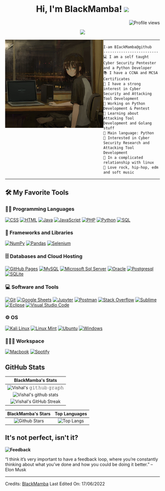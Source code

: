 <h1 align="center">
Hi, I'm BIackMamba!
  <img src="https://media.giphy.com/media/hvRJCLFzcasrR4ia7z/giphy.gif" width="30"></h1>
 <!--<img src="https://komarev.com/ghpvc/?username=BIackMamba&label=Profile%20Views&color=0e75b6&style=flat" align='right' alt="vishalmaurya" />-->
 <img src="https://gpvc.arturio.dev/BIackMamba" alt="Profile views" align='right'/> <a href="https://github.com/BIackMamba/BIackMamba/"> </a> 
<br/>

<!-- Typing SVG by DenverCoder1 - https://github.com/DenverCoder1/readme-typing-svg -->
<p align="center">
  <a href="https://github.com/DenverCoder1/readme-typing-svg"><img src="https://readme-typing-svg.herokuapp.com?lines=Cyber+Security+Pentester;Python+Developer;Cyber+Security+Reasercher;DS%20|%20AI%20|%20ML%20Enthusiastic;Always%20learning%20new%20things&center=true&width=380&height=45"></a>
</p>

<img align="left" src="https://github.com/BIackMamba/BIackMamba/blob/main/cropped_image.png" alt="Unfortunately I didn't find the author of the pic, feel to open a pull request if found" width="320" />
<hr>

```
I-am BIackMamba@github
-------------------------
💻 I am a self taught Cyber Security Pentester and a Python Developer
📚 I have a CCNA and MCSA Certificates
📝 I have a strong interest in Cyber Security and Attacking Tool Development
🔭 Working on Python Development & Pentest
🌱 Learning about Attacking Tool Development and Golang stuff
🌟 Main language: Python
🚩 Interested in Cyber Security Research and Attacking Tool Development
💖 In a complicated relationship with linux
🎵 Love rock, hip-hop, edm and soft music
```
<hr>


## 🛠️ My Favorite Tools

### 👨‍💻 Programming Languages
<p>
    <a href="https://github.com/search?q=user%3ADenverCoder1+is%3Arepo+language%3Acss"><img alt="CSS" src="https://img.shields.io/badge/CSS%20-%231572B6.svg?logo=css3&logoColor=white"></a>
    <a href="https://github.com/search?q=user%3ADenverCoder1+is%3Arepo+language%3Ahtml"><img alt="HTML" src="https://img.shields.io/badge/HTML%20-%23E34F26.svg?logo=html5&logoColor=white"></a>
    <a href="https://github.com/search?q=user%3ADenverCoder1+is%3Arepo+language%3Ajava"><img alt="Java" src="https://img.shields.io/badge/Java-%23007396.svg?logo=java&logoColor=white"></a>
    <a href="https://github.com/search?q=user%3ADenverCoder1+is%3Arepo+language%3Ajavascript"><img alt="JavaScript" src="https://img.shields.io/badge/JavaScript%20-%23F7DF1E.svg?logo=javascript&logoColor=black"></a>
    <a href="https://github.com/search?q=user%3ADenverCoder1+is%3Arepo+language%3Agolang><img alt="GOLANG" src="https://img.shields.io/badge/GOLANG.js%20-%2343853D.svg?logo=golang.js&logoColor=white"></a>
    <a href="https://github.com/search?q=user%3ADenverCoder1+is%3Arepo+language%3Aphp"><img alt="PHP" src="https://img.shields.io/badge/Go-00ADD8?logo=go&logoColor=white"></a>
    <a href="https://github.com/search?q=user%3ADenverCoder1+is%3Arepo+language%3Apython"><img alt="Python" src="https://img.shields.io/badge/Python%20-%2314354C.svg?logo=python&logoColor=white"></a>
    <a href="https://github.com/search?q=user%3ADenverCoder1+is%3Arepo+language%3Asql"><img alt="SQL" src="https://img.shields.io/badge/SQL%20-%23025E8C.svg?logo=amazon-dynamodb&logoColor=white"></a>
    

### 🧰 Frameworks and Libraries

<p>
    <a href="#"><img alt="NumPy" src="https://img.shields.io/badge/Numpy%20-%23013243.svg?logo=numpy&logoColor=white"></a>
    <a href="#"><img alt="Pandas" src="https://img.shields.io/badge/Pandas%20-%23150458.svg?logo=pandas&logoColor=white"></a>
    <a href="#"><img alt="Selenium" src="https://img.shields.io/badge/Selenium-43B02A?logo=Selenium&logoColor=white"></a>
</p>

### 🗄️ Databases and Cloud Hosting

<p>
    <a href="#"><img alt="GitHub Pages" src="https://img.shields.io/badge/GitHub%20Pages-%23327FC7.svg?logo=github&logoColor=white"></a>
    <a href="#"><img alt="MySQL" src="https://img.shields.io/badge/MySQL-005C84?logo=mysql&logoColor=white"></a>
    <a href="#"><img alt="Microsoft Sql Server" src="https://img.shields.io/badge/Microsoft%20SQL%20Server-CC2927?logo=microsoft%20sql%20server&logoColor=white"></a>       
    <a href="#"><img alt="Oracle" src="https://img.shields.io/badge/Oracle-F80000?logo=Oracle&logoColor=white"></a>                                           <a href="#"><img alt="Postgresql" src="https://img.shields.io/badge/PostgreSQL-316192?logo=postgresql&logoColor=white"></a> 
    <a href="#"><img alt="SQLite" src="https://img.shields.io/badge/SQLite-07405E?logo=sqlite&logoColor=white"></a>                   
</p>

### 💻 Software and Tools
<p>
    <a href="#"><img alt="Git" src="https://img.shields.io/badge/Git%20-%23F05033.svg?logo=git&logoColor=white"></a>
    <a href="#"><img alt="Google Sheets" src="https://img.shields.io/badge/Google%20Sheets%20-%2334A853.svg?logo=google%20sheets&logoColor=white"></a>
    <a href="#"><img alt="Jupyter" src="https://img.shields.io/badge/Jupyter%20-%23F37626.svg?logo=Jupyter&logoColor=white"></a>
    <a href="#"><img alt="Postman" src="https://img.shields.io/badge/Postman-FF6C37?logo=postman&logoColor=white"></a>
    <a href="#"><img alt="Stack Overflow" src="https://img.shields.io/badge/-Stack%20Overflow-FE7A16?logo=stack-overflow&logoColor=white"></a>
    <a href="#"><img alt="Sublime" src="https://img.shields.io/badge/sublime_text-%23575757.svg?logo=sublime-text&logoColor=important"></a>
    <a href="#"><img alt="Eclipse" src="https://img.shields.io/badge/Eclipse-2C2255?logo=eclipse&logoColor=white"></a>
    <a href="#"><img alt="Visual Studio Code" src="https://img.shields.io/badge/Visual%20Studio%20Code-0078d7.svg?logo=visual-studio-code&logoColor=white"></a>
</p>

### ⚙️ OS
<p>
    <a href="#"><img alt="Kali Linux" src="https://img.shields.io/badge/Kali_Linux-557C94?logo=kali-linux&logoColor=white"></a>
    <a href="#"><img alt="Linux Mint" src="https://img.shields.io/badge/Linux_Mint-87CF3E?logo=linux-mint&logoColor=white"></a>
    <a href="#"><img alt="Ubuntu" src="https://img.shields.io/badge/Ubuntu-E95420?logo=ubuntu&logoColor=white"></a>
    <a href="#"><img alt="Windows" src="https://img.shields.io/badge/Windows-0078D6?logo=windows&logoColor=white"></a>
</p>

### 👨🏽‍💻 Workspace
<p>
    <a href="#"><img alt="Macbook" src="https://img.shields.io/badge/Apple%20laptop-333333?style=for-the-badge&logo=apple&logoColor=white"></a>
    <a href="#"><img alt="Spotify" src="https://img.shields.io/badge/Spotify-1ED760?logo=spotify&logoColor=white"></a>
</p>


## GitHub Stats


|                                                                     BIackMamba's Stats                                                                     |
|:------------------------------------------------------------------------------------------------------------------------------------------------------:|
| ![Vishal's 𝚐𝚒𝚝𝚑𝚞𝚋 𝚐𝚛𝚊𝚙𝚑](https://activity-graph.herokuapp.com/graph?username=BIackMamba&theme=react-dark&hide_border=true&area=true) |
| ![Vishal's github stats](https://github-readme-stats.vercel.app/api?username=BIackMamba&show_icons=true&theme=algolia)              | 
| ![Vishal's GitHub Streak](https://github-readme-streak-stats.herokuapp.com/?user=BIackMamba&theme=algolia)                    | 
    

|                                                                                                      BIackMamba's Stars                                                                                                       |                                                           Top Languages                                                           |      
|:-------------------------------------------------------------------------------------------------------------------------------------------------------------------------------------------------------------------------:|:---------------------------------------------------------------------------------------------------------------------------------:|
|![Github Stars](https://github-readme-stats.vercel.app/api?username=BIackMamba&show_icons=true&locale=en&count_private=true&hide_rank=true&custom_title=My%20GitHub%20Stats&disable_animations=true&theme=algolia) | ![Top Langs](https://github-readme-stats.vercel.app/api/top-langs/?username=BIackMamba&langs_count=8&theme=algolia&layout=compact) |






## It's not perfect, isn't it?

**<img alt="Feedback" src="https://img.shields.io/badge/Ask%20me-anything-1abc9c.svg">**

“I think it’s very important to have a feedback loop, where you’re constantly thinking about what you’ve done and how you could be doing it better.”
– Elon Musk

  </td>
  </tr>
</table>

------
Credits: [BIackMamba](https://github.com/BIackMamba)
Last Edited On: 17/06/2022
